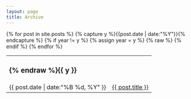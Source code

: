 ```yaml
---
layout: page
title: Archive
---
```


<table class="table">
{% for post in site.posts %}
    {% capture y %}{{post.date | date:"%Y"}}{% endcapture %}
    {% if year != y %}
      {% assign year = y %}
      {% raw %}
      <tr><td colspan="2"><h3>
      {% endraw %}{{ y }}</h3></td></tr>
    {% endif %}
    <tr>
      <td class="text-nowrap"><time datetime="{{ post.date | date:"%Y-%m-%d" }}">{{ post.date | date:"%B %d, %Y" }}</time></td>
      <td><a href="{{ post.url | prepend: site.url }}" title="{{ post.title }}">{{ post.title }}</a></td>
    </tr>
{% endfor %}
</table>